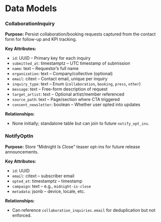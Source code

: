 # Data Models

### CollaborationInquiry
**Purpose:** Persist collaboration/booking requests captured from the contact form for follow-up and KPI tracking.

**Key Attributes:**
- `id`: UUID – Primary key for each inquiry
- `submitted_at`: timestamptz – UTC timestamp of submission
- `name`: text – Requestor’s full name
- `organization`: text – Company/collective (optional)
- `email`: citext – Contact email, unique per inquiry
- `inquiry_type`: text – Enum (`collaboration`, `booking`, `press`, `other`)
- `message`: text – Free-form description of request
- `target_artist`: text – Optional artist/member referenced
- `source_path`: text – Page/section where CTA triggered
- `consent_newsletter`: boolean – Whether user opted into updates

**Relationships:**
- None initially; standalone table but can join to future `notify_opt_ins`.

### NotifyOptIn
**Purpose:** Store “Midnight Is Close” teaser opt-ins for future release announcements.

**Key Attributes:**
- `id`: UUID
- `email`: citext – subscriber email
- `opted_at`: timestamptz – timestamp
- `campaign`: text – e.g., `midnight-is-close`
- `metadata`: jsonb – device, locale, etc.

**Relationships:**
- Can reference `collaboration_inquiries.email` for deduplication but not enforced.
